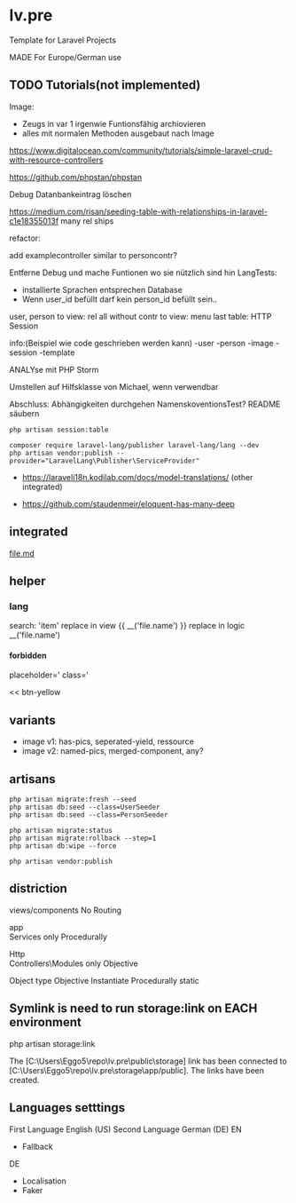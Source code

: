 # lv.pre

Template for Laravel Projects

MADE For Europe/German use

## TODO Tutorials(not implemented)

Image:

- Zeugs in var 1 irgenwie Funtionsfähig archiovieren
- alles mit normalen Methoden ausgebaut nach Image

<https://www.digitalocean.com/community/tutorials/simple-laravel-crud-with-resource-controllers>

<https://github.com/phpstan/phpstan>

Debug Datanbankeintrag löschen

<https://medium.com/risan/seeding-table-with-relationships-in-laravel-c1e18355013f>
many rel ships

refactor:

add examplecontroller similar to personcontr?

Entferne Debug und mache Funtionen wo sie nützlich sind hin
LangTests:

- installierte Sprachen entsprechen Database
- Wenn user_id befüllt darf kein person_id befüllt sein..

user, person to view: rel
all without contr to view: menu
last table: HTTP Session

info:(Beispiel wie code geschrieben werden kann)
-user
-person
-image
-session
-template

ANALYse mit PHP Storm

Umstellen auf Hilfsklasse von Michael, wenn verwendbar

Abschluss:
Abhängigkeiten durchgehen
NamenskoventionsTest?
README säubern

```terminal
php artisan session:table
```

```terminal
composer require laravel-lang/publisher laravel-lang/lang --dev
php artisan vendor:publish --provider="LaravelLang\Publisher\ServiceProvider"
```

- <https://laraveli18n.kodilab.com/docs/model-translations/> (other integrated)

- <https://github.com/staudenmeir/eloquent-has-many-deep>

## integrated

[file.md](doc/file.pdf)

## helper

### lang

search:
'item'
replace in view
{{ __('file.name') }}
replace in logic
__('file.name')

#### forbidden

placeholder='
class='
>>
<<
btn-yellow

## variants

- image v1: has-pics, seperated-yield, ressource
- image v2: named-pics, merged-component, any?

## artisans

```terminal
php artisan migrate:fresh --seed
php artisan db:seed --class=UserSeeder
php artisan db:seed --class=PersonSeeder
```

```terminal
php artisan migrate:status
php artisan migrate:rollback --step=1
php artisan db:wipe --force
```

```terminal
php artisan vendor:publish
```

## distriction

views/components No Routing

app\
Services only Procedurally

Http\
Controllers\Modules only Objective

Object type
Objective Instantiate
Procedurally static

## Symlink is need to run storage:link on EACH environment

php artisan storage:link

The [C:\Users\Eggo5\repo\lv.pre\public\storage] link has been connected to [C:\Users\Eggo5\repo\lv.pre\storage\app/public].
The links have been created.

## Languages setttings

First Language English (US)
Second Language German (DE)
EN

- Fallback

DE

- Localisation
- Faker

